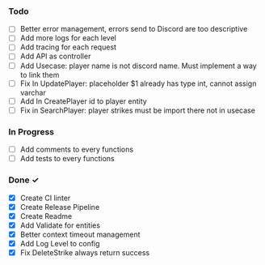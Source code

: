 ### Todo

- [ ] Better error management, errors send to Discord are too descriptive
- [ ] Add more logs for each level
- [ ] Add tracing for each request
- [ ] Add API as controller
- [ ] Add Usecase: player name is not discord name. Must implement a way to link them
- [ ] Fix In UpdatePlayer: placeholder $1 already has type int, cannot assign varchar
- [ ] Add In CreatePlayer id to player entity
- [ ] Fix in SearchPlayer: player strikes must be import there not in usecase

### In Progress

- [ ] Add comments to every functions
- [ ] Add tests to every functions

### Done ✓
- [X] Create CI linter
- [X] Create Release Pipeline
- [X] Create Readme
- [X] Add Validate for entities
- [X] Better context timeout management
- [X] Add Log Level to config
- [X] Fix DeleteStrike always return success
